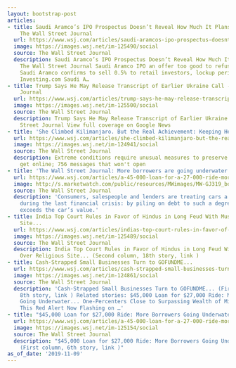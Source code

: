 ```yaml
---
layout: bootstrap-post
articles:
- title: Saudi Aramco’s IPO Prospectus Doesn’t Reveal How Much It Plans to Sell -
    The Wall Street Journal
  url: https://www.wsj.com/articles/saudi-aramcos-ipo-prospectus-doesnt-reveal-how-much-it-plans-to-sell-11573342736
  image: https://images.wsj.net/im-125490/social
  source: The Wall Street Journal
  description: Saudi Aramco’s IPO Prospectus Doesn’t Reveal How Much It Plans to Sell
    The Wall Street Journal Saudi Aramco IPO an offer too good to refuse Fox Business
    Saudi Aramco confirms to sell 0.5% to retail investors, lockup period for government
    Investing.com Saudi A…
- title: Trump Says He May Release Transcript of Earlier Ukraine Call - The Wall Street
    Journal
  url: https://www.wsj.com/articles/trump-says-he-may-release-transcript-of-earlier-ukraine-call-11573328989
  image: https://images.wsj.net/im-125500/social
  source: The Wall Street Journal
  description: Trump Says He May Release Transcript of Earlier Ukraine Call The Wall
    Street Journal View full coverage on Google News
- title: 'She Climbed Kilimanjaro. But the Real Achievement: Keeping Her Phone Alive'
  url: https://www.wsj.com/articles/she-climbed-kilimanjaro-but-the-real-achievement-keeping-her-phone-alive-11573242914
  image: https://images.wsj.net/im-124941/social
  source: The Wall Street Journal
  description: Extreme conditions require unusual measures to preserve gadgets and
    get online; 756 messages that won't open
- title: 'The Wall Street Journal: More borrowers are going underwater on car loans'
  url: https://www.wsj.com/articles/a-45-000-loan-for-a-27-000-ride-more-borrowers-are-going-underwater-on-car-loans-11573295400?mod=hp_lead_pos1
  image: http://s.marketwatch.com/public/resources/MWimages/MW-GJ319_boomer_ZG_20180516142545.jpg
  source: The Wall Street Journal
  description: 'Consumers, salespeople and lenders are treating cars a lot like houses
    during the last financial crisis: by piling on debt to such a degree that it often
    exceeds the car’s value.'
- title: India Top Court Rules in Favor of Hindus in Long Feud With Muslims Over Religious
    Site...
  url: https://www.wsj.com/articles/indias-top-court-rules-in-favor-of-hindus-in-a-long-feud-with-muslims-11573285258
  image: https://images.wsj.net/im-125489/social
  source: The Wall Street Journal
  description: India Top Court Rules in Favor of Hindus in Long Feud With Muslims
    Over Religious Site... (Second column, 18th story, link )
- title: Cash-Strapped Small Businesses Turn to GOFUNDME...
  url: https://www.wsj.com/articles/cash-strapped-small-businesses-turn-to-gofundme-11573304401
  image: https://images.wsj.net/im-124861/social
  source: The Wall Street Journal
  description: 'Cash-Strapped Small Businesses Turn to GOFUNDME... (First column,
    8th story, link ) Related stories: $45,000 Loan for $27,000 Ride: More Borrowers
    Going Underwater... One-Percenters Close to Surpassing Wealth of Middle Class...
    This Red Alert Now Flashing on …'
- title: "$45,000 Loan for $27,000 Ride: More Borrowers Going Underwater..."
  url: https://www.wsj.com/articles/a-45-000-loan-for-a-27-000-ride-more-borrowers-are-going-underwater-on-car-loans-11573295400
  image: https://images.wsj.net/im-125154/social
  source: The Wall Street Journal
  description: "$45,000 Loan for $27,000 Ride: More Borrowers Going Underwater...
    (First column, 6th story, link )"
as_of_date: '2019-11-09'
---
```


